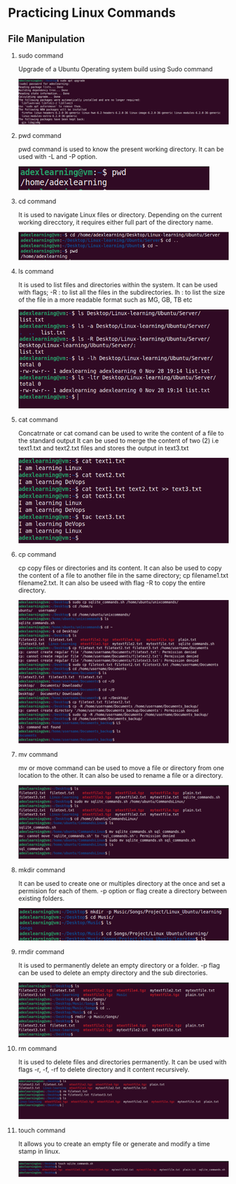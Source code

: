 # Practicing Linux Commands

## File Manipulation

1. sudo command

    Upgrade of a Ubuntu Operating system build using Sudo command

    ![Alt text](images/upgrade.PNG)

2. pwd command

    pwd command is used to know the present working directory. It can be used with -L and -P option.

    ![Alt text](images/pwd.PNG)

3. cd command

    It is used to navigate Linux files or directory. Depending on the current working direcctory, it requires either full part of the directory name.

    ![Alt text](images/cd.PNG)

4. ls command

    It is used to list files and directories within the system. It can be used with flags;
    -R : to list all the files in the subdirectories.
    lh : to list the size of the file in a more readable format such as MG, GB, TB etc

    ![Alt text](images/ls.PNG)

5. cat command

    Concatrnate or cat comand can be used to write the content of a file to the standard output
    It can be used to merge the content of two (2) i.e text1.txt and text2.txt files and stores the output in text3.txt

    ![Alt text](images/cat.PNG)

6. cp command

    cp copy files or directories and its content. It can also be used to copy the content of a file to another file in the same directory; cp filename1.txt filename2.txt. It can also be useed with flag -R to copy the entire directory.

    ![Alt text](images/cp.PNG)

7. mv command

    mv or move command can be used to move a file or directory from one location to the other. It can also be used to rename a file or a directory.

    ![Alt text](images/mv.PNG)

8. mkdir command

    It can be used to create one or multiples directory at the once and set a permision for each of them. -p option or flag create a directory between existing folders. 

    ![Alt text](images/mkdir.PNG)

9. rmdir command

    It is used to permanently delete an empty directory or a folder. -p flag can be used to delete an empty directory and the sub directories. 

    ![Alt text](images/rmdir.PNG)

10. rm command

     It is used to delete files and directories permanently. It can be used with flags -r, -f, -rf to delete directory and it content recursively.

     ![Alt text](images/rm.PNG)

11. touch command

     It allows you to create an empty file or generate and modify a time stamp in linux.

     ![Alt text](images/touch.PNG)





